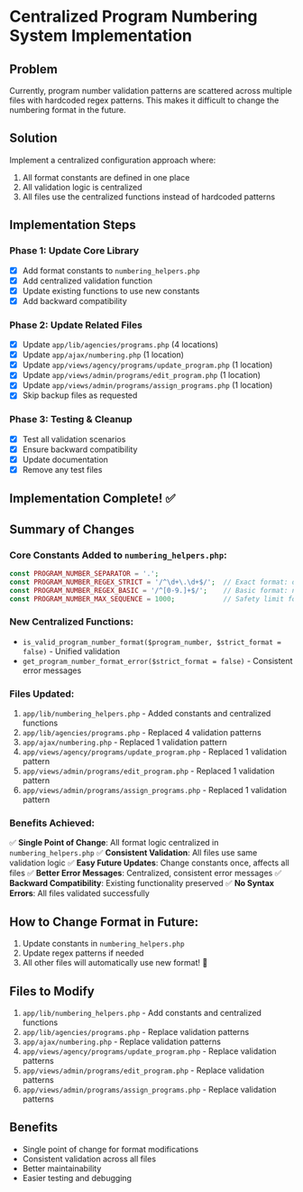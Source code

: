 # Centralized Program Numbering System Implementation

## Problem
Currently, program number validation patterns are scattered across multiple files with hardcoded regex patterns. This makes it difficult to change the numbering format in the future.

## Solution
Implement a centralized configuration approach where:
1. All format constants are defined in one place
2. All validation logic is centralized 
3. All files use the centralized functions instead of hardcoded patterns

## Implementation Steps

### Phase 1: Update Core Library
- [x] Add format constants to `numbering_helpers.php`
- [x] Add centralized validation function
- [x] Update existing functions to use new constants
- [x] Add backward compatibility

### Phase 2: Update Related Files
- [x] Update `app/lib/agencies/programs.php` (4 locations)
- [x] Update `app/ajax/numbering.php` (1 location) 
- [x] Update `app/views/agency/programs/update_program.php` (1 location)
- [x] Update `app/views/admin/programs/edit_program.php` (1 location)
- [x] Update `app/views/admin/programs/assign_programs.php` (1 location)
- [x] Skip backup files as requested

### Phase 3: Testing & Cleanup
- [x] Test all validation scenarios
- [x] Ensure backward compatibility
- [x] Update documentation
- [x] Remove any test files

## Implementation Complete! ✅

## Summary of Changes

### Core Constants Added to `numbering_helpers.php`:
```php
const PROGRAM_NUMBER_SEPARATOR = '.';
const PROGRAM_NUMBER_REGEX_STRICT = '/^\d+\.\d+$/';  // Exact format: digits.digits
const PROGRAM_NUMBER_REGEX_BASIC = '/^[0-9.]+$/';    // Basic format: numbers and dots
const PROGRAM_NUMBER_MAX_SEQUENCE = 1000;            // Safety limit for sequence generation
```

### New Centralized Functions:
- `is_valid_program_number_format($program_number, $strict_format = false)` - Unified validation
- `get_program_number_format_error($strict_format = false)` - Consistent error messages

### Files Updated:
1. `app/lib/numbering_helpers.php` - Added constants and centralized functions
2. `app/lib/agencies/programs.php` - Replaced 4 validation patterns
3. `app/ajax/numbering.php` - Replaced 1 validation pattern
4. `app/views/agency/programs/update_program.php` - Replaced 1 validation pattern
5. `app/views/admin/programs/edit_program.php` - Replaced 1 validation pattern
6. `app/views/admin/programs/assign_programs.php` - Replaced 1 validation pattern

### Benefits Achieved:
✅ **Single Point of Change**: All format logic centralized in `numbering_helpers.php`
✅ **Consistent Validation**: All files use same validation logic
✅ **Easy Future Updates**: Change constants once, affects all files
✅ **Better Error Messages**: Centralized, consistent error messages
✅ **Backward Compatibility**: Existing functionality preserved
✅ **No Syntax Errors**: All files validated successfully

## How to Change Format in Future:
1. Update constants in `numbering_helpers.php`
2. Update regex patterns if needed
3. All other files will automatically use new format! 🎯

## Files to Modify
1. `app/lib/numbering_helpers.php` - Add constants and centralized functions
2. `app/lib/agencies/programs.php` - Replace validation patterns
3. `app/ajax/numbering.php` - Replace validation patterns  
4. `app/views/agency/programs/update_program.php` - Replace validation patterns
5. `app/views/admin/programs/edit_program.php` - Replace validation patterns
6. `app/views/admin/programs/assign_programs.php` - Replace validation patterns

## Benefits
- Single point of change for format modifications
- Consistent validation across all files
- Better maintainability
- Easier testing and debugging
